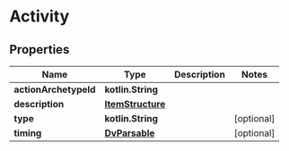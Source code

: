 
# Activity

## Properties
Name | Type | Description | Notes
------------ | ------------- | ------------- | -------------
**actionArchetypeId** | **kotlin.String** |  | 
**description** | [**ItemStructure**](ItemStructure.md) |  | 
**type** | **kotlin.String** |  |  [optional]
**timing** | [**DvParsable**](DvParsable.md) |  |  [optional]



